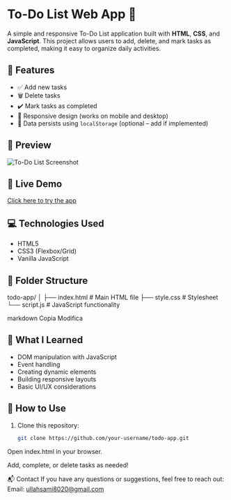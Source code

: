 # To-Do List Web App 📝

A simple and responsive To-Do List application built with **HTML**, **CSS**, and **JavaScript**. This project allows users to add, delete, and mark tasks as completed, making it easy to organize daily activities.

## 🔧 Features

- ✅ Add new tasks
- 🗑️ Delete tasks
- ✔️ Mark tasks as completed
- 📱 Responsive design (works on mobile and desktop)
- 💾 Data persists using `localStorage` (optional – add if implemented)

## 📸 Preview

![To-Do List Screenshot](./screenshot.png) <!-- Replace with your actual screenshot path -->

## 🚀 Live Demo

[Click here to try the app](https://your-username.github.io/todo-app) <!-- Replace with your GitHub Pages link -->

## 💻 Technologies Used

- HTML5
- CSS3 (Flexbox/Grid)
- Vanilla JavaScript

## 📂 Folder Structure

todo-app/
│
├── index.html # Main HTML file
├── style.css # Stylesheet
└── script.js # JavaScript functionality

markdown
Copia
Modifica

## 🧠 What I Learned

- DOM manipulation with JavaScript
- Event handling
- Creating dynamic elements
- Building responsive layouts
- Basic UI/UX considerations

## 📌 How to Use

1. Clone this repository:
   ```bash
   git clone https://github.com/your-username/todo-app.git
Open index.html in your browser.

Add, complete, or delete tasks as needed!

📬 Contact
If you have any questions or suggestions, feel free to reach out:
Email: ullahsami8020@gmail.com

